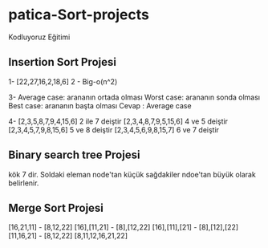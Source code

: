 # patica-Sort-projects
Kodluyoruz Eğitimi 
## Insertion Sort Projesi

1- [22,27,16,2,18,6] 
2 - Big-o(n^2)

3- 
Average case: arananın ortada olması
Worst case: arananın sonda olması
Best case: arananın başta olması
Cevap : Average case 

4- 
[2,3,5,8,7,9,4,15,6] 2 ile 7 deiştir
[2,3,4,8,7,9,5,15,6] 4 ve 5 deiştir
[2,3,4,5,7,9,8,15,6] 5 ve 8 deiştir
[2,3,4,5,6,9,8,15,7] 6 ve 7 deiştir


##  Binary search tree Projesi
kök 7 dir.  Soldaki eleman node'tan küçük sağdakiler ndoe'tan büyük olarak belirlenir.

##  Merge Sort Projesi
[16,21,11] - [8,12,22]
[16],[11,21] - [8],[12,22]
[16],[11],[21] - [8],[12],[22]
[11,16,21] - [8,12,22]
[8,11,12,16,21,22]
